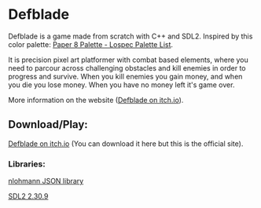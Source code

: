 # Defblade

Defblade is a game made from scratch with C++ and SDL2. Inspired by this color palette: [Paper 8 Palette - Lospec Palette List](https://lospec.com/palette-list/paper-8).

It is precision pixel art platformer with combat based elements, where you need to parcour across challenging obstacles and kill enemies in order to progress and survive. When you kill enemies you gain money, and when you die you lose money. When you have no money left it's game over. 

More information on the website ([Defblade on itch.io](https://snej55.itch.io/defblade)).

## Download/Play:

[Defblade on itch.io](https://snej55.itch.io/defblade) (You can download it here but this is the official site).

### Libraries:

[nlohmann JSON library](https://github.com/nlohmann/json)

[SDL2 2.30.9](https://libsdl.org/)
